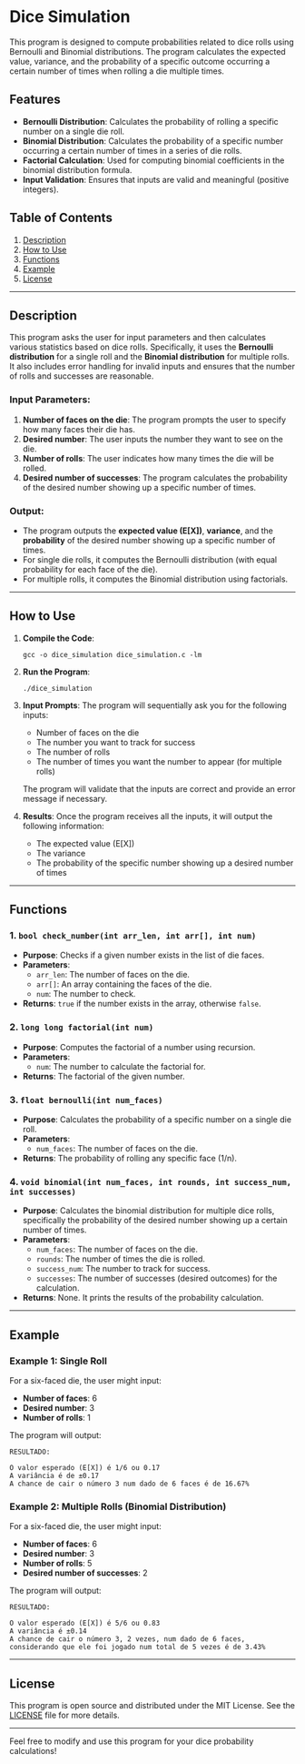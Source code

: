 # Dice Simulation

This program is designed to compute probabilities related to dice rolls using Bernoulli and Binomial distributions. The program calculates the expected value, variance, and the probability of a specific outcome occurring a certain number of times when rolling a die multiple times. 

## Features

- **Bernoulli Distribution**: Calculates the probability of rolling a specific number on a single die roll.
- **Binomial Distribution**: Calculates the probability of a specific number occurring a certain number of times in a series of die rolls.
- **Factorial Calculation**: Used for computing binomial coefficients in the binomial distribution formula.
- **Input Validation**: Ensures that inputs are valid and meaningful (positive integers).

## Table of Contents

1. [Description](#description)
2. [How to Use](#how-to-use)
3. [Functions](#functions)
4. [Example](#example)
5. [License](#license)

---

## Description

This program asks the user for input parameters and then calculates various statistics based on dice rolls. Specifically, it uses the **Bernoulli distribution** for a single roll and the **Binomial distribution** for multiple rolls. It also includes error handling for invalid inputs and ensures that the number of rolls and successes are reasonable.

### Input Parameters:
1. **Number of faces on the die**: The program prompts the user to specify how many faces their die has.
2. **Desired number**: The user inputs the number they want to see on the die.
3. **Number of rolls**: The user indicates how many times the die will be rolled.
4. **Desired number of successes**: The program calculates the probability of the desired number showing up a specific number of times.

### Output:
- The program outputs the **expected value (E[X])**, **variance**, and the **probability** of the desired number showing up a specific number of times.
- For single die rolls, it computes the Bernoulli distribution (with equal probability for each face of the die).
- For multiple rolls, it computes the Binomial distribution using factorials.

---

## How to Use

1. **Compile the Code**:
   ```
   gcc -o dice_simulation dice_simulation.c -lm
   ```

2. **Run the Program**:
   ```
   ./dice_simulation
   ```

3. **Input Prompts**:
   The program will sequentially ask you for the following inputs:
   - Number of faces on the die
   - The number you want to track for success
   - The number of rolls
   - The number of times you want the number to appear (for multiple rolls)

   The program will validate that the inputs are correct and provide an error message if necessary.

4. **Results**:
   Once the program receives all the inputs, it will output the following information:
   - The expected value (E[X])
   - The variance
   - The probability of the specific number showing up a desired number of times

---

## Functions

### 1. `bool check_number(int arr_len, int arr[], int num)`
- **Purpose**: Checks if a given number exists in the list of die faces.
- **Parameters**:
  - `arr_len`: The number of faces on the die.
  - `arr[]`: An array containing the faces of the die.
  - `num`: The number to check.
- **Returns**: `true` if the number exists in the array, otherwise `false`.

### 2. `long long factorial(int num)`
- **Purpose**: Computes the factorial of a number using recursion.
- **Parameters**:
  - `num`: The number to calculate the factorial for.
- **Returns**: The factorial of the given number.

### 3. `float bernoulli(int num_faces)`
- **Purpose**: Calculates the probability of a specific number on a single die roll.
- **Parameters**:
  - `num_faces`: The number of faces on the die.
- **Returns**: The probability of rolling any specific face (1/n).

### 4. `void binomial(int num_faces, int rounds, int success_num, int successes)`
- **Purpose**: Calculates the binomial distribution for multiple dice rolls, specifically the probability of the desired number showing up a certain number of times.
- **Parameters**:
  - `num_faces`: The number of faces on the die.
  - `rounds`: The number of times the die is rolled.
  - `success_num`: The number to track for success.
  - `successes`: The number of successes (desired outcomes) for the calculation.
- **Returns**: None. It prints the results of the probability calculation.

---

## Example

### Example 1: Single Roll
For a six-faced die, the user might input:
- **Number of faces**: 6
- **Desired number**: 3
- **Number of rolls**: 1

The program will output:
```
RESULTADO:

O valor esperado (E[X]) é 1/6 ou 0.17
A variância é de ±0.17
A chance de cair o número 3 num dado de 6 faces é de 16.67%
```

### Example 2: Multiple Rolls (Binomial Distribution)
For a six-faced die, the user might input:
- **Number of faces**: 6
- **Desired number**: 3
- **Number of rolls**: 5
- **Desired number of successes**: 2

The program will output:
```
RESULTADO:

O valor esperado (E[X]) é 5/6 ou 0.83
A variância é ±0.14
A chance de cair o número 3, 2 vezes, num dado de 6 faces, considerando que ele foi jogado num total de 5 vezes é de 3.43%
```

---

## License

This program is open source and distributed under the MIT License. See the [LICENSE](LICENSE) file for more details.

---

Feel free to modify and use this program for your dice probability calculations!
